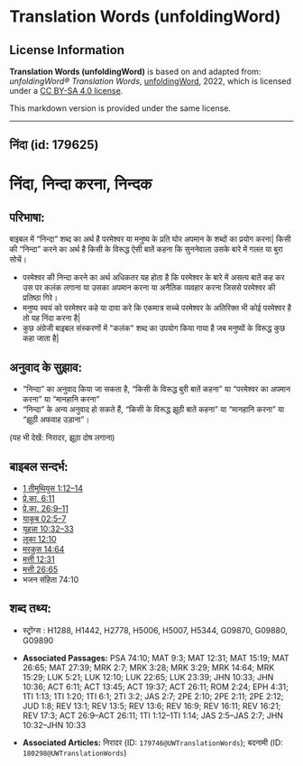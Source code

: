 # Translation Words (unfoldingWord)

## License Information

**Translation Words (unfoldingWord)** is based on and adapted from: _unfoldingWord® Translation Words_, [unfoldingWord](https://unfoldingword.org/utw), 2022, which is licensed under a [CC BY-SA 4.0 license](https://creativecommons.org/licenses/by-sa/4.0/legalcode.en).

This markdown version is provided under the same license.



--------------------------------

## निंदा (id: 179625)

निंदा, निन्दा करना, निन्दक
==========================

परिभाषा:
--------

बाइबल में “निन्दा” शब्द का अर्थ है परमेश्वर या मनुष्य के प्रति घोर अपमान के शब्दों का प्रयोग करना\| किसी की “निन्दा” करने का अर्थ है किसी के विरूद्ध ऐसी बातें कहना कि सुननेवाला उसके बारे में गलत या बुरा सोचें।

* परमेश्वर की निन्दा करने का अर्थ अधिकतर यह होता है कि परमेश्वर के बारे में असत्य बातें कह कर उस पर कलंक लगाना या उसका अपमान करना या अनैतिक व्यवहार करना जिससे परमेश्वर की प्रतिष्ठा गिरे।
* मनुष्य स्वयं को परमेश्वर कहे या दावा करे कि एकमात्र सच्चे परमेश्वर के अतिरिक्त भी कोई परमेश्वर है तो यह निंदा करना है\|
* कुछ अंग्रेजी बाइबल संस्करणों में "कलंक" शब्द का उपयोग किया गाया है जब मनुष्यों के विरूद्ध कुछ कहा जाता है\|

अनुवाद के सुझाव:
----------------

* “निन्दा” का अनुवाद किया जा सकता है, “किसी के विरूद्ध बुरी बातें कहना” या “परमेश्वर का अपमान करना” या “मानहानि करना”
* “निन्दा” के अन्य अनुवाद हो सकते हैं, “किसी के विरूद्ध झूठी बातें कहना” या “मानहानि करना” या “झूठी अफवाह उड़ाना”।

(यह भी देखें: निरादर, झूठा दोष लगाना)

बाइबल सन्दर्भ:
--------------

* [1 तीमुथियुस 1:12–14](https://ref.ly/1Tim0:0)
* [प्रे.का. 6:11](https://ref.ly/Acts6:11)
* [प्रे.का. 26:9–11](https://ref.ly/Acts26:9-Acts26:11)
* [याकूब 02:5–7](https://ref.ly/Jas2:5-Jas2:7)
* [यूहन्ना 10:32–33](https://ref.ly/John10:32-John10:33)
* [लूका 12:10](https://ref.ly/Luke12:10)
* [मरकुस 14:64](https://ref.ly/Mark14:64)
* [मत्ती 12:31](https://ref.ly/Matt12:31)
* [मत्ती 26:65](https://ref.ly/Matt26:65)
* भजन संहिता 74:10

शब्द तथ्य:
----------

* स्ट्रोंग्स : H1288, H1442, H2778, H5006, H5007, H5344, G09870, G09880, G09890

* **Associated Passages:** PSA 74:10; MAT 9:3; MAT 12:31; MAT 15:19; MAT 26:65; MAT 27:39; MRK 2:7; MRK 3:28; MRK 3:29; MRK 14:64; MRK 15:29; LUK 5:21; LUK 12:10; LUK 22:65; LUK 23:39; JHN 10:33; JHN 10:36; ACT 6:11; ACT 13:45; ACT 19:37; ACT 26:11; ROM 2:24; EPH 4:31; 1TI 1:13; 1TI 1:20; 1TI 6:1; 2TI 3:2; JAS 2:7; 2PE 2:10; 2PE 2:11; 2PE 2:12; JUD 1:8; REV 13:1; REV 13:5; REV 13:6; REV 16:9; REV 16:11; REV 16:21; REV 17:3; ACT 26:9–ACT 26:11; 1TI 1:12–1TI 1:14; JAS 2:5–JAS 2:7; JHN 10:32–JHN 10:33
* **Associated Articles:** निरादर (ID: `179746@UWTranslationWords`); बदनामी (ID: `180298@UWTranslationWords`)

